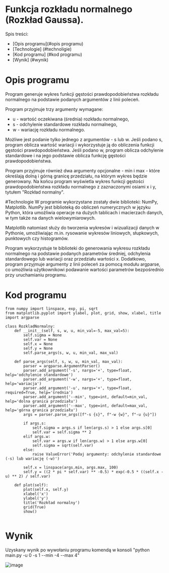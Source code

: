 # Funkcja rozkładu normalnego (Rozkład Gaussa).
Spis treści: 
* [Opis programu](#opis programu)
* [Technologie] (#technoligie)
* [Kod programu] (#kod programu)
* [Wynik] (#wynik)

# Opis programu
Program generuje wykres funkcji gęstości prawdopodobieństwa rozkładu normalnego na podstawie podanych argumentów z linii poleceń.

Program przyjmuje trzy argumenty wymagane:
* u - wartość oczekiwana (średnia) rozkładu normalnego,
* s - odchylenie standardowe rozkładu normalnego,
* w - wariację rozkładu normalnego.

Możliwe jest podanie tylko jednego z argumentów - s lub w. Jeśli podano s, program oblicza wartość wariacji i wykorzystuje ją do obliczenia funkcji gęstości prawdopodobieństwa. Jeśli podano w, program oblicza odchylenie standardowe i na jego podstawie oblicza funkcję gęstości prawdopodobieństwa.

Program przyjmuje również dwa argumenty opcjonalne - min i max - które określają dolną i górną granicę przedziału, na którym wykres będzie generowany.
Na końcu program wyświetla wykres funkcji gęstości prawdopodobieństwa rozkładu normalnego z zaznaczonymi osiami x i y, tytułem "Rozkład normalny".

#Technologie 
W programie wykorzystane zostały dwie biblioteki: NumPy, Matplotlib.
NumPy jest biblioteką do obliczeń numerycznych w języku Python, która umożliwia operacje na dużych tablicach i macierzach danych, w tym także na danych wielowymiarowych. 

Matplotlib natomiast służy do tworzenia wykresów i wizualizacji danych w Pythonie, umożliwiając m.in. rysowanie wykresów liniowych, słupkowych, punktowych czy histogramów. 

Program wykorzystuje te biblioteki do generowania wykresu rozkładu normalnego na podstawie podanych parametrów średniej, odchylenia standardowego lub wariacji oraz przedziału wartości x. Dodatkowo, program przyjmuje argumenty z linii poleceń za pomocą modułu argparse, co umożliwia użytkownikowi podawanie wartości parametrów bezpośrednio przy uruchamianiu programu.

# Kod programu
```
from numpy import linspace, exp, pi, sqrt
from matplotlib.pyplot import ylabel, plot, grid, show, xlabel, title
import argparse

class RozkladNormalny:
    def __init__(self, s, w, u, min_val=-5, max_val=5):
        self.sigma = None
        self.var = None
        self.x = None
        self.y = None
        self.parse_args(s, w, u, min_val, max_val)

    def parse_args(self, s, w, u, min_val, max_val):
        parser = argparse.ArgumentParser()
        parser.add_argument('-s', nargs='+', type=float, help='odchylenie standardowe')
        parser.add_argument('-w', nargs='+', type=float, help='wariacja')
        parser.add_argument('-u', nargs='+', type=float, required=True, help='średnia')
        parser.add_argument('--min', type=int, default=min_val, help='dolna granica przedziału')
        parser.add_argument('--max', type=int, default=max_val, help='górna granica przedziału')
        args = parser.parse_args([f"-s {s}", f"-w {w}", f"-u {u}"])

        if args.s:
            self.sigma = args.s if len(args.s) > 1 else args.s[0]
            self.var = self.sigma ** 2
        elif args.w:
            self.var = args.w if len(args.w) > 1 else args.w[0]
            self.sigma = sqrt(self.var)
        else:
            raise ValueError('Podaj argumenty: odchylenie standardowe (-s) lub wariację (-w)')

        self.x = linspace(args.min, args.max, 100)
        self.y = ((2 * pi * self.var) ** -0.5) * exp(-0.5 * ((self.x - u) ** 2) / self.var)

    def plot(self):
        plot(self.x, self.y)
        xlabel('x')
        ylabel('y')
        title('Rozkład normalny')
        grid(True)
        show()
        
```
# Wynik
Uzyskany wynik po wywołaniu programu komendą w konsoli "python  main.py -u 0 -s 1 --min -4 --max 4"

![image](https://user-images.githubusercontent.com/76017554/225802366-e387c6f2-d5f5-443d-9169-5cae3e8e03ab.png)


